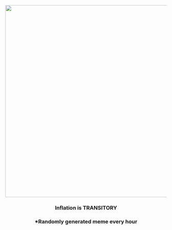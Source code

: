 <p align="center">
        <img src="https://i.redd.it/7bkrva4codb91.jpg" width="600" height="600">
        </p>
        <h3 align="center">Inflation is TRANSITORY</h3>
        <h3 align="center">*Randomly generated meme every hour</h3>
    